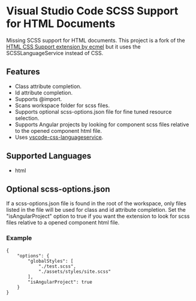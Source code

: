 # Visual Studio Code SCSS Support for HTML Documents

Missing SCSS support for HTML documents.
This project is a fork of the [ HTML CSS Support extension by ecmel](https://github.com/ecmel/vscode-html-css) but it uses the SCSSLanguageService instead of CSS.

## Features

- Class attribute completion.
- Id attribute completion.
- Supports @import.
- Scans workspace folder for scss files.
- Supports optional scss-options.json file for fine tuned resource selection.
- Supports Angular projects by looking for component scss files relative to the opened component html file. 
- Uses [vscode-css-languageservice](https://github.com/Microsoft/vscode-scss-languageservice).

## Supported Languages

- html

## Optional scss-options.json

If a scss-options.json file is found in the root of the workspace, only files listed in the file will be used for class and id attribute completion.
Set the "isAngularProject" option to true if you want the extension to look for scss files relative to a opened component html file.

### Example
```
{
    "options": {
        "globalStyles": [
            "./test.scss",
            "./assets/styles/site.scss"
        ],
        "isAngularProject": true
    }
}
```
<!--## Installation-->

<!--[Visual Studio Code Marketplace](https://marketplace.visualstudio.com/items?itemName=ecmel.vscode-html-scss)-->

